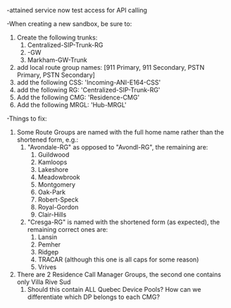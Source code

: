 -attained service now test access for API calling


-When creating a new sandbox, be sure to:
1. Create the following trunks:
   1. Centralized-SIP-Trunk-RG
   2. <name>-GW
   3. Markham-GW-Trunk
2. add local route group names: [911 Primary, 911 Secondary, PSTN Primary, PSTN Secondary]
3. add the following CSS: 'Incoming-ANI-E164-CSS'
4. add the following RG: 'Centralized-SIP-Trunk-RG'
5. Add the following CMG: 'Residence-CMG'
6. Add the following MRGL: 'Hub-MRGL'

-Things to fix:
1. Some Route Groups are named with the full home name rather than the shortened form, e.g.: 
   1. "Avondale-RG" as opposed to "Avondl-RG", the remaining are:
      1. Guildwood
      2. Kamloops
      3. Lakeshore
      4. Meadowbrook
      5. Montgomery
      6. Oak-Park
      7. Robert-Speck
      8. Royal-Gordon
      9. Clair-Hills
   2. "Cresga-RG" is named with the shortened form (as expected), the remaining correct ones are:
      1. Lansin
      2. Pemher
      3. Ridgep
      4. TRACAR (although this one is all caps for some reason)
      5. Vrives
2. There are 2 Residence Call Manager Groups, the second one contains only Villa Rive Sud
   1. Should this contain ALL Quebec Device Pools? How can we differentiate which DP belongs to each CMG?